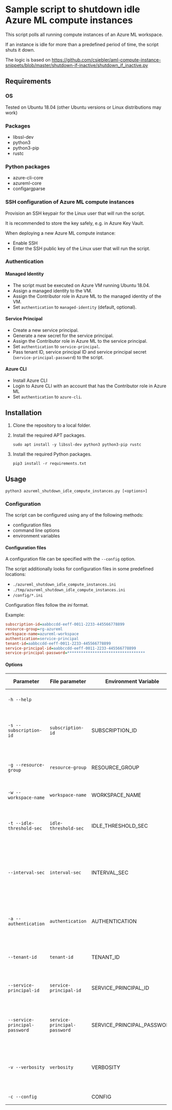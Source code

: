 # Sample script to shutdown idle Azure ML compute instances
This script polls all running compute instances of an Azure ML workspace.

If an instance is idle for more than a predefined period of time, the script shuts it down.

The logic is based on https://github.com/csiebler/aml-compute-instance-snippets/blob/master/shutdown-if-inactive/shutdown_if_inactive.py

## Requirements
### OS
Tested on Ubuntu 18.04 (other Ubuntu versions or Linux distributions may work)
### Packages
- libssl-dev
- python3
- python3-pip
- rustc

### Python packages
- azure-cli-core
- azureml-core
- configargparse

### SSH configuration of Azure ML compute instances
Provision an SSH keypair for the Linux user that will run the script.

It is recommended to store the key safely, e.g. in Azure Key Vault.

When deploying a new Azure ML compute instance:
- Enable SSH
- Enter the SSH public key of the Linux user that will run the script.

### Authentication
#### Managed Identity
- The script must be executed on Azure VM running Ubuntu 18.04.
- Assign a managed identity to the VM.
- Assign the Contributor role in Azure ML to the managed identity of the VM.
- Set `authentication` to `managed-identity` (default, optional).
#### Service Principal
- Create a new service principal.
- Generate a new secret for the service principal.
- Assign the Contributor role in Azure ML to the service principal.
- Set `authentication` to `service-principal`.
- Pass tenant ID, service principal ID and service principal secret (`service-principal-password`) to the script.
#### Azure CLI
- Install Azure CLI
- Login to Azure CLI with an account that has the Contributor role in Azure ML
- Set `authentication` to `azure-cli`.

## Installation
1. Clone the repository to a local folder.
1. Install the required APT packages.
   
   `sudo apt install -y libssl-dev python3 python3-pip rustc`

1. Install the required Python packages.

    `pip3 install -r requirements.txt`

## Usage
`python3 azureml_shutdown_idle_compute_instances.py [<options>]`

### Configuration
The script can be configured using any of the following methods:
- configuration files
- command line options
- environment variables

#### Configuration files
A configuration file can be specified with the `--config` option.

The script additionally looks for configuration files in some predefined locations:
- `./azureml_shutdown_idle_compute_instances.ini`
- `./tmp/azureml_shutdown_idle_compute_instances.ini`
- `/config/*.ini`

Configuration files follow the _ini_ format.

Example:

```ini
subscription-id=aabbccdd-eeff-0011-2233-445566778899
resource-group=rg-azureml
workspace-name=azureml-workspace
authentication=service-principal
tenant-id=aabbccdd-eeff-0011-2233-445566778899
service-principal-id=aabbccdd-eeff-0011-2233-445566778899
service-principal-password=**********************************
```

#### Options

| Parameter                      | File parameter               | Environment Variable       | Description                                                                                   |           Required           | Default value    | Valid values                                                                        |
| ------------------------------ | ---------------------------- | -------------------------- | --------------------------------------------------------------------------------------------- | :--------------------------: | ---------------- | ----------------------------------------------------------------------------------- |
| `-h --help`                    |                              |                            | Display command line help                                                                     |
| `-s --subscription-id`         | `subscription-id`            | SUBSCRIPTION_ID            | ID of the Azure subscription containing the Azure ML workspace                                |             Yes              |
| `-g --resource-group`          | `resource-group`             | RESOURCE_GROUP             | Resource group containing the Azure ML workspace                                              |             Yes              |
| `-w --workspace-name`          | `workspace-name`             | WORKSPACE_NAME             | Name of the Azure ML workspace                                                                |             Yes              |
| `-t --idle-threshold-sec`      | `idle-threshold-sec`         | IDLE_THRESHOLD_SEC         | Idle period in seconds for a compute instance to be considered idle                           |                              | 3600             |
| `--interval-sec`               | `interval-sec`               | INTERVAL_SEC               | Poll the status of compute instances every interval-sec seconds (0=poll status once and exit) |                              | 0                |
| `-a --authentication`          | `authentication`             | AUTHENTICATION             | Authentication method                                                                         |                              | managed-identity | <ul><li>azure-cli</li><li>managed-identity</li><li>service-principal</li></ul>      |
| `--tenant-id`                  | `tenant-id`                  | TENANT_ID                  | Tenant ID for service principal authentication                                                | if auth is service-principal |
| `--service-principal-id`       | `service-principal-id`       | SERVICE_PRINCIPAL_ID       | Service principal ID for service principal authentication                                     | if auth is service-principal |
| `--service-principal-password` | `service-principal-password` | SERVICE_PRINCIPAL_PASSWORD | Service principal secret for service principal authentication                                 | if auth is service-principal |
| `-v --verbosity`               | `verbosity`                  | VERBOSITY                  | Verbosity of script output                                                                    |                              | INFO             | <ul><li>CRITICAL</li><li>ERROR</li><li>WARNING</li><li>INFO</li><li>DEBUG</li></ul> |
| `-c --config`                  |                              | CONFIG                     | Configuration file                                                                            |

